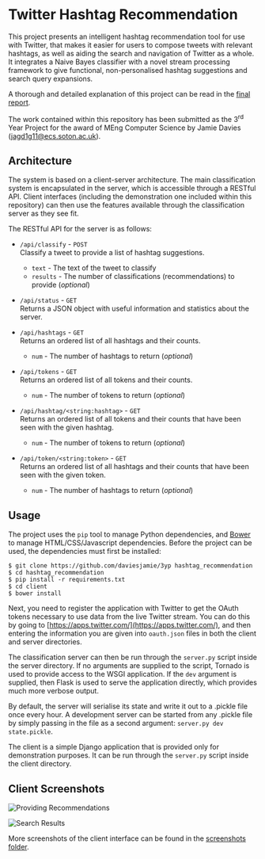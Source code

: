Twitter Hashtag Recommendation
==============================

This project presents an intelligent hashtag recommendation tool for use with
Twitter, that makes it easier for users to compose tweets with relevant
hashtags, as well as aiding the search and navigation of Twitter as a whole. It
integrates a Naive Bayes classifier with a novel stream processing framework to
give functional, non-personalised hashtag suggestions and search query
expansions.

A thorough and detailed explanation of this project can be read in the [final
report](https://github.com/daviesjamie/3yp/raw/master/deliverables/final/final.pdf).

The work contained within this repository has been submitted as the
3<sup>rd</sup> Year Project for the award of MEng Computer Science by Jamie
Davies ([jagd1g11@ecs.soton.ac.uk](mailto:jagd1g11@ecs.soton.ac.uk)).

## Architecture

The system is based on a client-server architecture. The main classification
system is encapsulated in the server, which is accessible through a RESTful API.
Client interfaces (including the demonstration one included within this
repository) can then use the features available through the classification
server as they see fit.

The RESTful API for the server is as follows:

 - `/api/classify` - `POST` <br />
   Classify a tweet to provide a list of hashtag suggestions.
    - `text` - The text of the tweet to classify
    - `results` - The number of classifications (recommendations) to provide
      (*optional*)<br />

 - `/api/status` - `GET` <br />
   Returns a JSON object with useful information and statistics about the
   server.

 - `/api/hashtags` - `GET` <br />
   Returns an ordered list of all hashtags and their counts.
    - `num` - The number of hashtags to return (*optional*)<br />

 - `/api/tokens` - `GET` <br />
   Returns an ordered list of all tokens and their counts.
    - `num` - The number of tokens to return (*optional*)

 - `/api/hashtag/<string:hashtag>` - `GET` <br />
   Returns an ordered list of all tokens and their counts that have been seen
   with the given hashtag.<br />
    - `num` - The number of tokens to return (*optional*)<br />

 - `/api/token/<string:token>` - `GET` <br />
   Returns an ordered list of all hashtags and their counts that have been seen
   with the given token.
    - `num` - The number of hashtags to return (*optional*)<br />


## Usage

The project uses the `pip` tool to manage Python dependencies, and
[Bower](http://bower.io/) to manage HTML/CSS/Javascript dependencies. Before the
project can be used, the dependencies must first be installed:

```
$ git clone https://github.com/daviesjamie/3yp hashtag_recommendation
$ cd hashtag_recommendation
$ pip install -r requirements.txt
$ cd client
$ bower install
```

Next, you need to register the application with Twitter to get the OAuth tokens
necessary to use data from the live Twitter stream. You can do this by going to
[https://apps.twitter.com/](https://apps.twitter.com/), and then entering the
information you are given into `oauth.json` files in both the client and server
directories.

The classification server can then be run through the `server.py` script inside
the server directory. If no arguments are supplied to the script, Tornado is
used to provide access to the WSGI application. If the `dev` argument is
supplied, then Flask is used to serve the application directly, which provides
much more verbose output.

By default, the server will serialise its state and write it out to a .pickle
file once every hour. A development server can be started from any .pickle file
by simply passing in the file as a second argument: `server.py dev
state.pickle`.

The client is a simple Django application that is provided only for
demonstration purposes. It can be run through the `server.py` script inside the
client directory.

## Client Screenshots

![Providing
Recommendations](https://github.com/daviesjamie/3yp/raw/master/deliverables/final/screenshots/tweet2.png)

![Search
Results](https://github.com/daviesjamie/3yp/raw/master/deliverables/final/screenshots/results2.png)

More screenshots of the client interface can be found in the [screenshots
folder](https://github.com/daviesjamie/3yp/tree/master/deliverables/final/screenshots).
